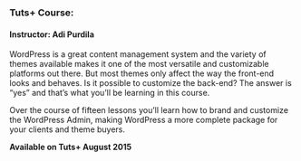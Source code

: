 ### Tuts+ Course: 
#### Instructor: Adi Purdila

WordPress is a great content management system and the variety of themes available makes it one of the most versatile and customizable platforms out there. But most themes only affect the way the front-end looks and behaves. Is it possible to customize the back-end? The answer is “yes” and that’s what you’ll be learning in this course. 

Over the course of fifteen lessons you’ll learn how to brand and customize the WordPress Admin, making WordPress a more complete package for your clients and theme buyers.

**Available on Tuts+ August 2015**

